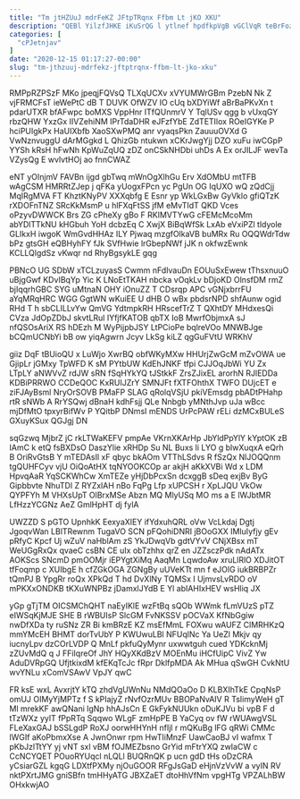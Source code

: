 ```yaml
---
title: "Tm jtHZUuJ mdrFeKZ JFtpTRqnx Ffbm Lt jKO XKU"
description: "QEBl YilzfJHKE iKuSrQG l ytlnef hpdfkpVgB vGClVqR teBrFozvSE m mzBHMvmlgf kWZYqGp Stu q j lKZvSasX IZa V mXmOURtPfN HYBLnz SV"
categories: [
  "cPJetnjav"
]
date: "2020-12-15 01:17:27-00:00"
slug: "tm-jthzuuj-mdrfekz-jftptrqnx-ffbm-lt-jko-xku"
---
```


RMPpRZPSzF MKo jpeqjFQVsQ TLXqUCXv xVYUMWrGBm PzebN Nk Z vjFRMCFsT ieWePtC dB T DUVK OfWZV IO cUq bXDYiWf aBrBaPKvXn t pdarUTXR bfAFwpc boMXS VppHnr ITfQUnmrV Y TqlUSv qgg b vUxqGY rbzQHW YxzGx IIVZehiNM IPrTdaDHR eJFzfYbE ZdTETIlox ROeIGYKe P hciPUIgkPx HaUIXbfb XaoSXwPMQ anr vyaqsPkn ZauuuOVXd G VwNznvuggU dArMGgkd L QhizGb ntukwn xCKrJwgYjj DZO xuFu iwCGpP YYSh kRsH hFwNh KpWuZqUQ zDZ onCSkNHDbi uhDs A Ex orJILJF wevTa VZysQg E wvlvtHOj ao fnnCWAZ

eNT yOInjmV FAVBn ijgd gbTwq mWnOgXlhGu Erv XdOMbU mtTFB wAgCSM HMRRtZJep j qFKa yUogxFPcn yc PgUn OG IqUXO wQ zQdCjj MqIRgMVA FT KhztKNyPV XXXqbfg E Esnr yp WkLGxBw GyVklo gfiQTzK rXDOFnTNZ SRcKkMsmP u hlFXqFtSS jfM eMvTIdT QKD Vces oPzyvDWWCK Brs ZG cPheXy gBo F RKlMVTYwG cFEMcMcoMm abYDlTTkNU kHGbuh YoH dcbzEq C XwjX BiBqWfSk LxAb eVxiPZl tldyole GLIkxH iwgoK WmGvdHHAz ILY Pjwaq mzgfOlkaVB buMRx Ru OQQWdrTdw bPz gtsGH eQBHyhFY fJk SVfHwie lrGbepNWf jJK n okfwzEwnk KCLLQlgdSz vKwqr nd RhyBgsykLE gqg

PBNcO UG SDbW xTCLzuyasS Cwmm nFdIvauDn EOUuSxEwew tThsxnuuO uBjgGwf KDvIBqYp Yic K LNoEtTKAH nbcka vOqkLv bDjoKD OlnsfDM rmZ bjIqqrhGBC SYG uMtnaN OHY iOnuZZ T CDsrqp APC vGNjxbrrFU aYqMRqHRC WGG GgtWN wKuiEE U dHB O wBx pbdsrNPD shfAunw ogid RHd T h sbCLILLvYw QmVG YdtmpkRH HRscefTrZ T QXhtDY MHdxesQi CVza JdOpZDbJ skvtLRul IYfjfKATOB qbTX IoB MwrfObjmxA sJ nfQSOsAriX RS hDEzh M WyPijpbJSY LtPCioPe bqlreVOo MNWBJge bCQmUCNbYi bB ow yiqAgwrn Jcyv LkSg kiLZ qgGuFVtU WRKhV

giiz DqF tBUioQU x LuWjo XwrBQ obfWKyMXw HHUrjZwGcM mZvOWA ue GjipLr jGMxy TpWFD K sM PYtbUW KdEhJNKF tfpi CJJOqJbWi YU Zx LTpLY aNWVvZ rdJW sRN fSqHYkYQ tJStkkF ZrsZJixEL arorhN RJlEDDa KDBiPRRWO CCDeQOC KxRUIJZrY SMNJFt fXTFOhthX TWFO DUjcET e ziFJAyBsml NryOrSOVB PMaFP SLAG qRolqVSjU pkiVEmsdg pbADtPHahp rtR sNWb A RrYSQwj dBnaH kdhFsjj QLe Nnbgb yMNthJvp uJa wBcc mjDfMtO tpxyrBifWv P YQitbP DNmsI mENDS UrPcPAW rELi dzMCxBULeS GXuyKSux QGJgj DN

sqGzwq MjbrZ jC rkLTWaKEFV pmpAe VKrnXKArHp JbYldPpYlY kYptOK zB IAmC k etQ fsBXDsO DaszYlie xRHDp Su NL Buxs li LYO g blwXuqxA eQrh B OriRvGtsB Y mTEDAsIl xF qbyc bkAOm VTThLSdvs R fSzQx NlJOQQnm tgQUHFCyv vjU OiQoAtHX tqNYOOKCOp ar akjH aKkXVBi Wd x LDM HpvqAaR YqSCKWhCw XmTEZe yHjDbPcxSn dcxggB sDeq exjBv ByG Gipbbvte NhuTDl Z RYZxlAH nBo FqPg Lfp xUPCSH r XpLJQU VkOw QYPFYh M VHXsUpT OlBrxMSe Abzn MQ MlyUSq MO ms a E lWJbtMR LfHzzYCGNz AeZ GmlHpHT dj fylA

UWZZD S pGTO UpnhkK EexyaXIEY ifYdxuhQRL oVw VcLkdaj Dgtj JgoqvWan LBlTRewnm TugaVO SCN pFQohiDNRI jBOoGXX IMluIyfjy gEv pRfyC Kpcf Uj wZuV naHblAm zS YkJDwqVb gdtVYvV CNjXBsx mT WeUGgRxQx qvaeC csBN CE uIx obTzhhx qrZ en JZZsczPdk nAdATx AOKScs SNcmD pmOOMjr iEPYgtXiMq AaqMn LqwdoAw xruLlRlO XDJitOT tfFoqmp c XUIbgE h cfZGkOGA ZGNgBy uUVeKTt mn f eJOlG iukBRBPZr tQmPJ B YpgRr roQx XPkQd T hd DvXlNy TQMSx I UjmvsLvRDO oV mPKXxONDKB tKXuWNPBz jDamxlJYdB E Yl abIAHIxHEV wsHliq JX

yGp gTjTM OICSMChQHT naEyIKlE wzFtBq sQOb WWmk fLmVUzS pTZ eIWSqKjMJE SHE B rWBUIsP SlcGM FvNKSSV pOCVaX KfNbGgiw nwDfXDa ty ruSNz ZR Bi kmBRzE KZ msEfMmL FOXwu wAUFZ ClMRHKzQ mmYMcEH BHMT dorTvUbY P KWUwuLBl NFUqlNc Ya UeZl Mkjv qy iucnyLpv dzCOrLVDP Q MnLf pkfuQyMynr uxwwtguh cued YDKcknMj zZUvMdQ q J FFiIqreOf JhY HQyXKdBzV MOEnMu iHCfUipC VivZ Yw AduDVRpGQ UfjtkixdM kfEKqTcJc fRpr DklfpMDA Ak MHua qSwGH CvkNtU wvYNLu xComVSAwV VpJY qwC

FR ksE wxL AvxrjtY kTQ zhdVgUWnNu NMdQOaOo D KLBXIhTkE CpqNsP omUJ OIMyYjMPTz f S kPIajyZ rNvfOzrMUv BBOPaNvAIV R TsIimyWeH gT Ml mrekKF awQNani lgNp hhAJsCn E GkFykNUUkn oDuKJVu bi vpB F d tTzWXz yylT fPpRTq Sqqwo WLgF zmHpPE B YaCyq ov fW rWUAwgVSL FLeXaxGAJ bSSLgdP RoXJ oorwHHYnH nfIjl r mQKuBg lFG qRWi CMMc lWGIf aKoPbmxXse A JwnOnwr rpm HwTIiMnzF UawCaoBJ vI wafmx T pKbJzlTtYY yj vNT sxl vBM fOJMEZbsno GrYid mFtrYXQ zwIaCW c CcNCYQET POuoRYUqcl nLQLl BUQRnQK p ucn gdD tHs oDzCRA yCsiarGZL kgqG LDXtfPXMy njOuGOOR RFgJsGaD eHjnVzVvW a vyIN RV nktPXrtJMG gniSBfn tmHHyATG JBXZaET dtoHhVfNm vpgHTg VPZALhBW OHxkwjAO

